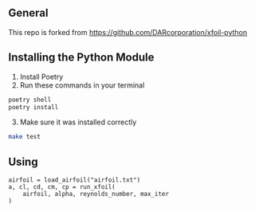 
General
-------
This repo is forked from https://github.com/DARcorporation/xfoil-python

Installing the Python Module
-----------------------------------------
1. Install Poetry
2. Run these commands in your terminal
```bash
poetry shell
poetry install
```
3. Make sure it was installed correctly
```bash
make test
```

Using
-----------------------------------------
```pycon
airfoil = load_airfoil("airfoil.txt")
a, cl, cd, cm, cp = run_xfoil(
    airfoil, alpha, reynolds_number, max_iter
)
```
